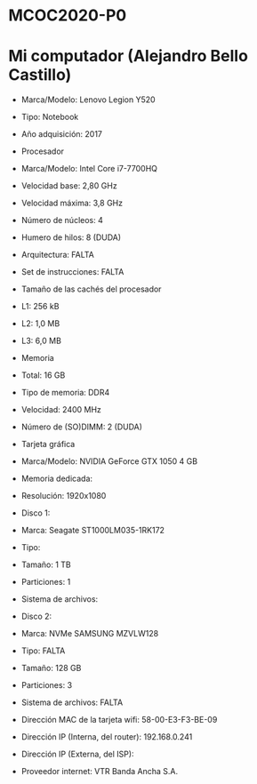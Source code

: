 # MCOC2020-P0

# Mi computador (Alejandro Bello Castillo) 

* Marca/Modelo: Lenovo Legion Y520 

* Tipo: Notebook

* Año adquisición: 2017

* Procesador
 + Marca/Modelo: Intel Core i7-7700HQ 
 * Velocidad base: 2,80 GHz
 * Velocidad máxima: 3,8 GHz 
 * Número de núcleos: 4
 * Humero de hilos: 8 (DUDA) 
 * Arquitectura: FALTA
 * Set de instrucciones: FALTA

* Tamaño de las cachés del procesador
 * L1: 256 kB
 * L2: 1,0 MB
 * L3: 6,0 MB 

* Memoria
 * Total: 16 GB
 * Tipo de memoria: DDR4
 * Velocidad: 2400 MHz
 * Número de (SO)DIMM: 2 (DUDA) 

* Tarjeta gráfica 
 * Marca/Modelo: NVIDIA GeForce GTX 1050 4 GB 
 * Memoria dedicada: 
 * Resolución: 1920x1080

* Disco 1: 
 * Marca: Seagate ST1000LM035-1RK172
 * Tipo: 
 * Tamaño: 1 TB
 * Particiones: 1
 * Sistema de archivos: 

* Disco 2: 
 * Marca: NVMe SAMSUNG MZVLW128 
 * Tipo: FALTA
 * Tamaño: 128 GB
 * Particiones: 3
 * Sistema de archivos: FALTA 

* Dirección MAC de la tarjeta wifi: 58-00-E3-F3-BE-09

* Dirección IP (Interna, del router): 192.168.0.241

* Dirección IP (Externa, del ISP): 

* Proveedor internet: VTR Banda Ancha S.A.
